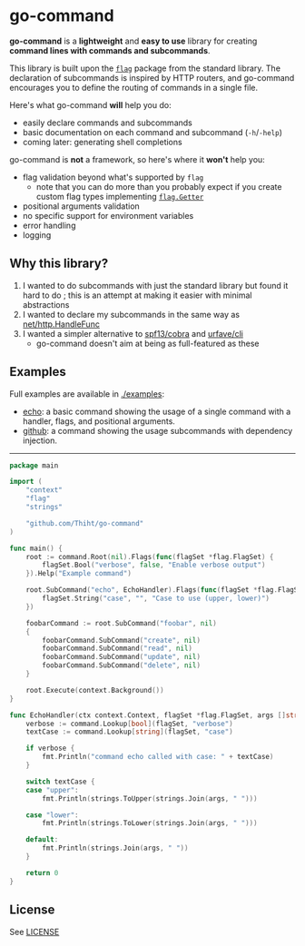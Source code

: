 # go-command

**go-command** is a **lightweight** and **easy to use** library for creating **command lines with commands and subcommands**.

This library is built upon the [`flag`](https://pkg.go.dev/flag) package from the standard library.
The declaration of subcommands is inspired by HTTP routers, and go-command encourages you to define the routing of commands in a single file.

Here's what go-command **will** help you do:

- easily declare commands and subcommands
- basic documentation on each command and subcommand (`-h`/`-help`)
- coming later: generating shell completions

go-command is **not** a framework, so here's where it **won't** help you:

- flag validation beyond what's supported by `flag`
  - note that you can do more than you probably expect if you create custom flag types implementing [`flag.Getter`](https://pkg.go.dev/flag#Getter)
- positional arguments validation
- no specific support for environment variables
- error handling
- logging

## Why this library?

1. I wanted to do subcommands with just the standard library but found it hard to do ; this is an attempt at making it easier with minimal abstractions
2. I wanted to declare my subcommands in the same way as [net/http.HandleFunc](https://pkg.go.dev/net/http#HandleFunc)
3. I wanted a simpler alternative to [spf13/cobra](https://github.com/spf13/cobra) and [urfave/cli](https://github.com/urfave/cli)
   - go-command doesn't aim at being as full-featured as these

## Examples

Full examples are available in [./examples](./examples):

- [echo](./examples/echo): a basic command showing the usage of a single command with a handler, flags, and positional arguments.
- [github](./examples/github): a command showing the usage subcommands with dependency injection.

---

```go
package main

import (
	"context"
	"flag"
	"strings"

	"github.com/Thiht/go-command"
)

func main() {
	root := command.Root(nil).Flags(func(flagSet *flag.FlagSet) {
		flagSet.Bool("verbose", false, "Enable verbose output")
	}).Help("Example command")

	root.SubCommand("echo", EchoHandler).Flags(func(flagSet *flag.FlagSet) {
		flagSet.String("case", "", "Case to use (upper, lower)")
	})

	foobarCommand := root.SubCommand("foobar", nil)
	{
		foobarCommand.SubCommand("create", nil)
		foobarCommand.SubCommand("read", nil)
		foobarCommand.SubCommand("update", nil)
		foobarCommand.SubCommand("delete", nil)
	}

	root.Execute(context.Background())
}

func EchoHandler(ctx context.Context, flagSet *flag.FlagSet, args []string) int {
	verbose := command.Lookup[bool](flagSet, "verbose")
	textCase := command.Lookup[string](flagSet, "case")

	if verbose {
		fmt.Println("command echo called with case: " + textCase)
	}

	switch textCase {
	case "upper":
		fmt.Println(strings.ToUpper(strings.Join(args, " ")))

	case "lower":
		fmt.Println(strings.ToLower(strings.Join(args, " ")))

	default:
		fmt.Println(strings.Join(args, " "))
	}

	return 0
}
```

## License

See [LICENSE](./LICENSE.md)
